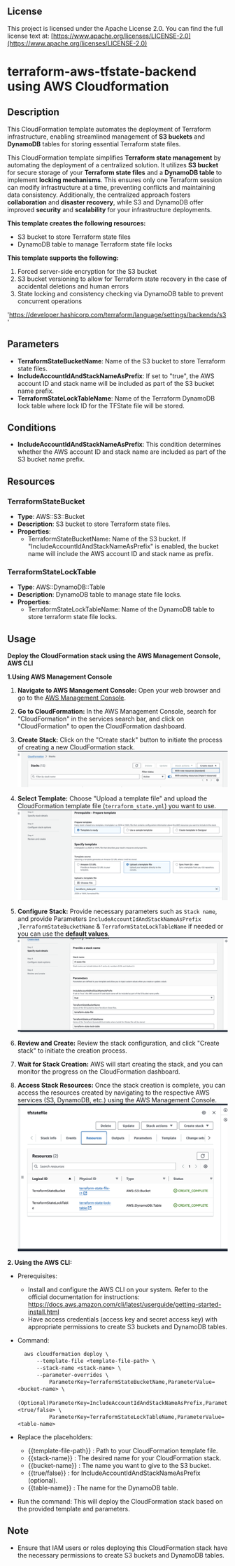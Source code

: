## License
This project is licensed under the Apache License 2.0. You can find the full license text at: [https://www.apache.org/licenses/LICENSE-2.0](https://www.apache.org/licenses/LICENSE-2.0)

# terraform-aws-tfstate-backend using AWS Cloudformation

## Description

This CloudFormation template automates the deployment of Terraform infrastructure, enabling streamlined management of **S3 buckets** and **DynamoDB** tables for storing essential Terraform state files.

This CloudFormation template simplifies **Terraform state management** by automating the deployment of a centralized solution. It utilizes **S3 bucket** for secure storage of your **Terraform state files** and a **DynamoDB table** to implement **locking mechanisms**. This ensures only one Terraform session can modify infrastructure at a time, preventing conflicts and maintaining data consistency. Additionally, the centralized approach fosters **collaboration** and **disaster recovery**, while S3 and DynamoDB offer improved **security** and **scalability** for your infrastructure deployments.

**This template creates the following resources:**

- S3 bucket to store Terraform state files
- DynamoDB table to manage Terraform state file locks

**This template supports the following:**

1. Forced server-side encryption for the S3 bucket
2. S3 bucket versioning to allow for Terraform state recovery in the case of accidental deletions and human errors
3. State locking and consistency checking via DynamoDB table to prevent concurrent operations

'https://developer.hashicorp.com/terraform/language/settings/backends/s3'

## Parameters

- **TerraformStateBucketName**: Name of the S3 bucket to store Terraform state files.
- **IncludeAccountIdAndStackNameAsPrefix**: If set to "true", the AWS account ID and stack name will be included as part of the S3 bucket name prefix.
- **TerraformStateLockTableName**: Name of the Terraform DynamoDB lock table where lock ID for the TFState file will be stored.


## Conditions

- **IncludeAccountIdAndStackNameAsPrefix**: This condition determines whether the AWS account ID and stack name are included as part of the S3 bucket name prefix.

## Resources

### TerraformStateBucket

- **Type**: AWS::S3::Bucket
- **Description**: S3 bucket to store Terraform state files.
- **Properties**:
  - TerraformStateBucketName: Name of the S3 bucket. If "IncludeAccountIdAndStackNameAsPrefix" is enabled, the bucket name will include the AWS account ID and stack name as prefix.

### TerraformStateLockTable

- **Type**: AWS::DynamoDB::Table
- **Description**: DynamoDB table to manage state file locks.
- **Properties**:
  - TerraformStateLockTableName: Name of the DynamoDB table to store terraform state file locks.

## Usage
**Deploy the CloudFormation stack using the AWS Management Console, AWS CLI**

**1.Using AWS Management Console**

1. **Navigate to AWS Management Console:** Open your web browser and go to the [AWS Management Console](https://aws.amazon.com/console/).

2. **Go to CloudFormation:** In the AWS Management Console, search for "CloudFormation" in the services search bar, and click on "CloudFormation" to open the CloudFormation dashboard.

3. **Create Stack:** Click on the "Create stack" button to initiate the process of creating a new CloudFormation stack.
![](assets/Stack3.png)

4. **Select Template:** Choose "Upload a template file" and upload the CloudFormation template file (`terraform_state.yml`) you want to use.
![](assets/Stack4.png)

5. **Configure Stack:** Provide necessary parameters such as `Stack name`, and provide Parameters `IncludeAccountIdAndStackNameAsPrefix` ,`TerraformStateBucketName` & `TerraformStateLockTableName` if needed or you can use the **default values**.
![](assets/Stack1.png)

6. **Review and Create:** Review the stack configuration, and click "Create stack" to initiate the creation process.

7. **Wait for Stack Creation:** AWS will start creating the stack, and you can monitor the progress on the CloudFormation dashboard.

8. **Access Stack Resources:** Once the stack creation is complete, you can access the resources created by navigating to the respective AWS services (S3, DynamoDB, etc.) using the AWS Management Console.
![](assets/Stack2.png)

**2. Using the AWS CLI:**
- Prerequisites:
  - Install and configure the AWS CLI on your system. Refer to the official documentation    for  instructions: https://docs.aws.amazon.com/cli/latest/userguide/getting-started-install.html
  - Have access credentials (access key and secret access key) with appropriate permissions to create S3 buckets and DynamoDB tables.
- Command:
  ```
    aws cloudformation deploy \
        --template-file <template-file-path> \
        --stack-name <stack-name> \
        --parameter-overrides \
            ParameterKey=TerraformStateBucketName,ParameterValue=<bucket-name> \
            (Optional)ParameterKey=IncludeAccountIdAndStackNameAsPrefix,ParameterValue=<true/false> \
            ParameterKey=TerraformStateLockTableName,ParameterValue=<table-name>
  ``` 
- Replace the placeholders:

   - {{template-file-path}} : Path to your CloudFormation template file.
   - {{stack-name}} : The desired name for your CloudFormation stack.
   - {{bucket-name}} : The name you want to give to the S3 bucket.
   - {{true/false}} : for IncludeAccountIdAndStackNameAsPrefix (optional).
   - {{table-name}} : The name for the DynamoDB table.
- Run the command: This will deploy the CloudFormation stack based on the provided template and parameters.            

## Note

- Ensure that IAM users or roles deploying this CloudFormation stack have the necessary permissions to create S3 buckets and DynamoDB tables.

